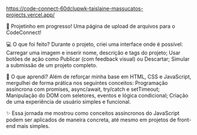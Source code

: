 https://code-connect-60dclupwk-taislaine-massucatos-projects.vercel.app/



🚀 Projetinho em progresso!
Uma página de upload de arquivos para o CodeConnect!

💻 O que foi feito?
 Durante o projeto, criei uma interface onde é possível:
Carregar uma imagem e inserir nome, descrição e tags do projeto;
Usar botões de ação como Publicar (com feedback visual) ou Descartar;
Simular a submissão de um projeto completo.

🧠 O que aprendi?
 Além de reforçar minha base em HTML, CSS e JavaScript, mergulhei de forma prática nos seguintes conceitos:
Programação assíncrona com promises, async/await, try/catch e setTimeout;
Manipulação do DOM com seletores, eventos e lógica condicional;
Criação de uma experiência de usuário simples e funcional.

✨ Essa jornada me mostrou como conceitos assíncronos do JavaScript podem ser aplicados de maneira concreta, até mesmo em projetos de front-end mais simples.
